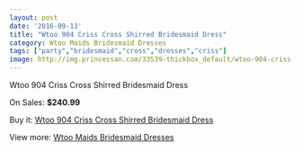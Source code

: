 ```yaml
---
layout: post
date: '2016-09-13'
title: "Wtoo 904 Criss Cross Shirred Bridesmaid Dress"
category: Wtoo Maids Bridesmaid Dresses
tags: ["party","bridesmaid","cross","dresses","criss"]
image: http://img.princessan.com/33539-thickbox_default/wtoo-904-criss-cross-shirred-bridesmaid-dress.jpg
---
```

Wtoo 904 Criss Cross Shirred Bridesmaid Dress

On Sales: **$240.99**
<a href="https://www.princessan.com/en/15599-wtoo-904-criss-cross-shirred-bridesmaid-dress.html"><amp-img layout="responsive" width="600" height="600" src="//img.princessan.com/33539-thickbox_default/wtoo-904-criss-cross-shirred-bridesmaid-dress.jpg" alt="Wtoo 904 Criss Cross Shirred Bridesmaid Dress 0" /></a>
<a href="https://www.princessan.com/en/15599-wtoo-904-criss-cross-shirred-bridesmaid-dress.html"><amp-img layout="responsive" width="600" height="600" src="//img.princessan.com/33540-thickbox_default/wtoo-904-criss-cross-shirred-bridesmaid-dress.jpg" alt="Wtoo 904 Criss Cross Shirred Bridesmaid Dress 1" /></a>

Buy it: [Wtoo 904 Criss Cross Shirred Bridesmaid Dress](https://www.princessan.com/en/15599-wtoo-904-criss-cross-shirred-bridesmaid-dress.html "Wtoo 904 Criss Cross Shirred Bridesmaid Dress")

View more: [Wtoo Maids Bridesmaid Dresses](https://www.princessan.com/en/115- "Wtoo Maids Bridesmaid Dresses")